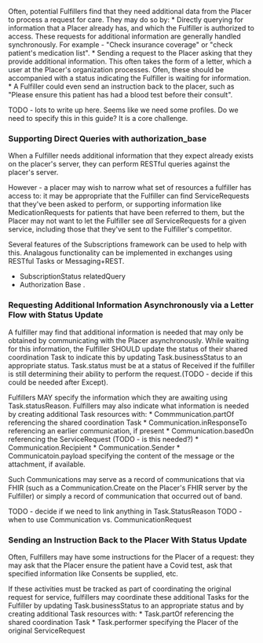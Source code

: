 Often, potential Fulfillers find that they need additional data from the Placer to process a request for care. They may do so by:
    * Directly querying for information that a Placer already has, and which the Fulfiller is authorized to access. These requests for additional information are generally handled synchronously. For example - "Check insurance coverage" or "check patient's medication list". 
    * Sending a request to the Placer asking that they provide additional information. This often takes the form of a letter, which a user at the Placer's organization processes. Ofen, these should be accompanied with a status indicating the Fulfiller is waiting for information.
    * A Fulfiller could even send an instruction back to the placer, such as "Please ensure this patient has had a blood test before their consult". 

TODO - lots to write up here. Seems like we need some profiles. Do we need to specify this in this guide? It is a core challenge. 

### Supporting Direct Queries with authorization_base
When a Fulfiller needs additional information that they expect already exists on the placer's server, they can perform RESTful queries against the placer's server.

However - a placer may wish to narrow what set of resources a fulfiller has access to: it may be appropriate that the Fulfiller can find ServiceRequests that they've been asked to perform, or supporting information
like MedicationRequests for patients that have been referred to them, but the Placer may not want to let the Fulfiller see *all* ServiceRequests for a given service, including those that they've sent to the Fulfiller's
competitor. 

Several features of the Subscriptions framework can be used to help with this. Analagous functionality can be implemented in exchanges using RESTful Tasks or Messaging+REST.
* SubscriptionStatus relatedQuery
* Authorization Base
.

### Requesting Additional Information Asynchronously via a Letter Flow with Status Update

A fulfiller may find that additional information is needed that may only be obtained by communicating with the Placer asynchronously. While waiting for this information, the Fulfiller SHOULD update the status of their shared coordination Task to indicate this by updating Task.businessStatus to an appropriate status. Task.status must be at a status of Received if the fulfiller is still determining their ability to perform the request.(TODO - decide if this could be needed after Except). 

Fulfillers MAY specify the information which they are awaiting using Task.statusReason. Fulfillers may also indicate what information is needed by creating additional Task resources with:
    * Commmunication.partOf referencing the shared coordination Task
    * Communication.inResponseTo referencing an earlier communication, if present
    * Communication.basedOn referencing the ServiceRequest (TODO - is this needed?)
    * Communication.Recipient
    * Communication.Sender
    * Communicatoin.payload specifying the content of the message or the attachment, if available.

Such Communications may serve as a record of communications that via FHIR (such as a Communication.Create on the Placer's FHIR server by the Fulfiller) or simply a record of communication that occurred out of band. 
    
TODO - decide if we need to link anything in Task.StatusReason
TODO - when to use Communication vs. CommunicationRequest

### Sending an Instruction Back to the Placer With Status Update

Often, Fulfillers may have some instructions for the Placer of a request: they may ask that the Placer ensure the patient have a Covid test, ask that specified information like Consents be supplied, etc. 

If these activities must be tracked as part of coordinating the original request for service, fulfillers may coordinate these additional Tasks for the Fulfiller by updating Task.businessStatus to an appropriate status and by creating additional Task resources with:
    * Task.partOf referencing the shared coordination Task
    * Task.performer specifying the Placer of the original ServiceRequest 

